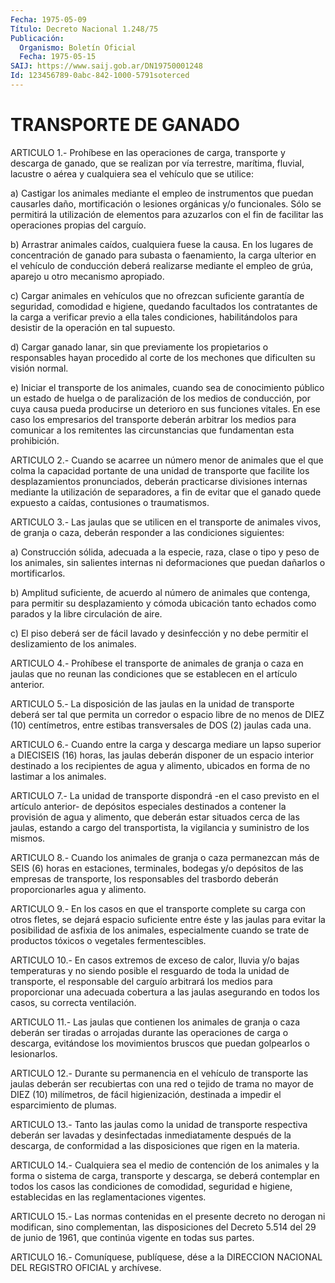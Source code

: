 ```yaml
---
Fecha: 1975-05-09
Título: Decreto Nacional 1.248/75
Publicación:
  Organismo: Boletín Oficial
  Fecha: 1975-05-15
SAIJ: https://www.saij.gob.ar/DN19750001248
Id: 123456789-0abc-842-1000-5791soterced
---
```

# TRANSPORTE DE GANADO

<a id="1"></a>
ARTICULO 1.- Prohíbese en las operaciones de carga, transporte y descarga  de ganado, que se realizan por vía terrestre, marítima, fluvial, lacustre  o  aérea  y  cualquiera  sea  el vehículo que se utilice:

a)  Castigar  los  animales mediante el empleo de instrumentos  que puedan  causarles daño,  mortificación  o  lesiones  orgánicas  y/o funcionales.  Sólo  se  permitirá  la utilización de elementos para azuzarlos  con  el  fin de facilitar las  operaciones  propias  del carguío.

b) Arrastrar animales  caídos,  cualquiera  fuese  la causa. En los lugares  de concentración de ganado para subasta o faenamiento,  la carga ulterior  en  el  vehículo  de  conducción  deberá realizarse mediante  el  empleo  de grúa, aparejo u otro mecanismo  apropiado.

c)  Cargar  animales  en  vehículos   que  no  ofrezcan  suficiente garantía  de  seguridad, comodidad e higiene,  quedando  facultados los contratantes  de  la  carga  a  verificar  previo  a ella tales condiciones,  habilitándolos para desistir de la operación  en  tal supuesto.

d) Cargar ganado  lanar,  sin  que  previamente  los propietarios o responsables  hayan  procedido  al  corte  de  los  mechones    que dificulten su visión normal.

e) Iniciar el transporte de los animales, cuando sea de conocimiento  público  un estado de huelga o de paralización de los medios de conducción, por  cuya causa pueda producirse un deterioro en  sus  funciones  vitales.  En   ese  caso  los  empresarios  del transporte  deberán  arbitrar  los  medios  para  comunicar  a  los remitentes  las  circunstancias que fundamentan  esta  prohibición.

<a id="2"></a>
ARTICULO 2.- Cuando se acarree un número menor de animales que el que  colma la capacidad portante de una unidad de transporte que facilite  los  desplazamientos  pronunciados,  deberán  practicarse divisiones internas mediante la utilización de separadores,  a  fin de  evitar  que  el  ganado  quede expuesto a caídas, contusiones o traumatismos.

<a id="3"></a>
ARTICULO  3.-  Las  jaulas que se utilicen en el transporte de animales  vivos,  de  granja   o  caza,  deberán  responder  a  las condiciones siguientes:

a) Construcción sólida, adecuada  a  la especie, raza, clase o tipo y  peso de los animales, sin salientes  internas  ni  deformaciones que puedan dañarlos o mortificarlos.

b) Amplitud  suficiente,  de  acuerdo  al  número  de  animales que contenga, para permitir su desplazamiento y cómoda ubicación  tanto echados   como  parados  y  la  libre  circulación  de  aire.

c) El piso  deberá  ser  de  fácil  lavado y desinfección y no debe permitir el deslizamiento de los animales.

<a id="4"></a>
ARTICULO  4.-  Prohíbese el transporte de animales de granja o caza en jaulas que no  reunan  las condiciones que se establecen en el artículo anterior.

<a id="5"></a>
ARTICULO  5.-  La  disposición  de  las jaulas en la unidad de transporte deberá ser tal que permita un corredor  o  espacio libre de  no  menos de DIEZ (10) centímetros, entre estibas transversales de DOS (2) jaulas cada una.

<a id="6"></a>
ARTICULO 6.- Cuando entre la carga y descarga mediare un lapso superior  a DIECISEIS (16) horas, las jaulas deberán disponer de un espacio interior  destinado  a  los recipientes de agua y alimento, ubicados en forma de no lastimar a los animales.

<a id="7"></a>
ARTICULO  7.-  La  unidad  de transporte dispondrá -en el caso previsto  en  el  artículo  anterior-    de   depósitos  especiales destinados a contener la provisión de agua y alimento,  que deberán estar situados cerca de las jaulas, estando a cargo del transportista,    la    vigilancia  y  suministro  de  los  mismos.

<a id="8"></a>
ARTICULO  8.- Cuando los animales de granja o caza permanezcan más  de SEIS (6)  horas  en  estaciones,  terminales,  bodegas  y/o depósitos  de  las  empresas  de  transporte,  los responsables del trasbordo deberán proporcionarles agua y alimento.

<a id="9"></a>
ARTICULO  9.-  En  los  casos en que el transporte complete su carga con otros fletes, se dejará  espacio  suficiente entre éste y las jaulas para evitar la posibilidad de asfixia  de  los animales, especialmente  cuando  se  trate  de  productos tóxicos o vegetales fermentescibles.

<a id="10"></a>
ARTICULO 10.- En casos extremos de exceso de calor, lluvia y/o bajas  temperaturas  y  no  siendo  posible el resguardo de toda la unidad  de transporte, el responsable  del  carguío  arbitrará  los medios para  proporcionar  una  adecuada  cobertura  a  las  jaulas asegurando en todos los casos, su correcta ventilación.

<a id="11"></a>
ARTICULO 11.- Las jaulas que contienen los animales de granja o caza  deberán  ser  tiradas  o arrojadas durante las operaciones de carga o descarga, evitándose los  movimientos  bruscos  que  puedan golpearlos o lesionarlos.

<a id="12"></a>
ARTICULO  12.-  Durante  su  permanencia  en  el  vehículo  de transporte  las jaulas deberán ser recubiertas con una red o tejido de trama no mayor  de DIEZ (10) milímetros, de fácil higienización, destinada a impedir el esparcimiento de plumas.

<a id="13"></a>
ARTICULO  13.-  Tanto  las jaulas como la unidad de transporte respectiva  deberán  ser  lavadas  y  desinfectadas  inmediatamente después de la descarga, de  conformidad  a  las  disposiciones  que rigen en la materia.

<a id="14"></a>
ARTICULO  14.-  Cualquiera  sea  el medio de contención de los animales y la forma o sistema de carga,  transporte  y descarga, se deberá contemplar en todos los casos las condiciones de  comodidad, seguridad    e    higiene,  establecidas  en  las  reglamentaciones vigentes.

<a id="15"></a>
ARTICULO  15.- Las normas contenidas en el presente decreto no derogan ni modifican,  sino  complementan,  las  disposiciones  del Decreto  5.514  del  29  de  junio de 1961, que continúa vigente en todas sus partes.

<a id="16"></a>
ARTICULO  16.-  Comuníquese,  publíquese,  dése a la DIRECCION NACIONAL DEL REGISTRO OFICIAL y archívese.